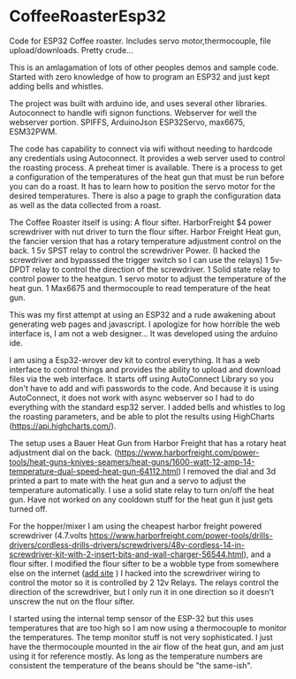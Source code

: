 # CoffeeRoasterEsp32
Code for ESP32 Coffee roaster. Includes servo motor,thermocouple, file upload/downloads. Pretty crude...

This is an amlagamation of lots of other peoples demos and sample code.
Started with zero knowledge of how to program an ESP32 and just kept adding bells and whistles.

The project was built with arduino ide, and uses several other libraries.
Autoconnect to handle wifi signon functions.
Webserver for well the webserver portion. SPIFFS, ArduinoJson ESP32Servo, max6675, ESM32PWM.

The code has capability to connect via wifi without needing to hardcode any credentials using Autoconnect.
It provides a web server used to control the roasting process. A preheat timer is available.
There is a process to get a configuration of the temperatures of the heat gun that must be run before you
can do a roast. It has to learn how to position the servo motor for the desired temperatures.
There is also a page to graph the configuration data as well as the data collected from a roast.


The Coffee Roaster itself is using:
A flour sifter.
HarborFreight $4 power screwdriver with nut driver to turn the flour sifter.
Harbor Freight Heat gun, the fancier version that has a rotary temperature adjustment control on the back. 
1  5v SPST relay to control the screwdriver Power. 
(I hacked the screwdriver and bypasssed the trigger switch so I can use the relays)
1 5v-DPDT relay to control the direction of the screwdriver.
1 Solid state relay to control power to the heatgun.
1 servo motor to adjust the temperature of the heat gun.
1 Max6675 and thermocouple to read temperature of the heat gun.

This was my first attempt at using an ESP32 and a rude awakening about generating web pages and javascript.
I apologize for how horrible the web interface is, I am not a web designer...
It was developed using the arduino ide. 

I am using a Esp32-wrover dev kit to control everything.
It has a web interface to control things and provides the ability to upload and download files via the web interface.
It starts off using AutoConnect Library so you don't have to add and wifi passwords to the code. And because it is using AutoConnect, it does not work with async webserver so I had to do everything with the standard esp32 server.
I added bells and whistles to log the roasting parameters, and be able to plot the results using HighCharts (https://api.highcharts.com/).

The setup uses a Bauer Heat Gun from Harbor Freight that has a rotary heat adjustment dial on the back.
(https://www.harborfreight.com/power-tools/heat-guns-knives-seamers/heat-guns/1600-watt-12-amp-14-temperature-dual-speed-heat-gun-64112.html)
I removed the dial and 3d printed a part to mate with the heat gun and a servo to adjust the temperature automatically.
I use a solid state relay to turn on/off the heat gun. Have not worked on any cooldown stuff for the heat gun it just gets turned off. 

For the hopper/mixer I am using the cheapest harbor freight powered screwdriver
(4.7.volts https://www.harborfreight.com/power-tools/drills-drivers/cordless-drills-drivers/screwdrivers/48v-cordless-14-in-screwdriver-kit-with-2-insert-bits-and-wall-charger-56544.html),
and a flour sifter.
I modified the flour sifter to be a wobble type from somewhere else on the internet ([add site](https://www.youtube.com/watch?v=79EXPgPf5Ew) )
I hacked into the screwdriver wiring to control the motor so it is controlled by 2 12v Relays. The relays control the direction
of the screwdriver, but I only run it in one direction so it doesn't unscrew the nut on the flour sifter.

I started using the internal temp sensor of the ESP-32 but this uses temperatures that are too high so I am now using a thermocouple to 
monitor the temperatures. The temp monitor stuff is not very sophisticated. I just have the thermocouple mounted in the air flow of the 
heat gun, and am just using it for reference mostly. As long as the temperature numbers are consistent the temperature of the beans
should be "the same-ish".


